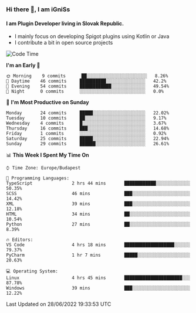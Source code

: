 ### Hi there 👋, I am iGniSs

#### I am Plugin Developer living in Slovak Republic.
- I mainly focus on developing Spigot plugins using Kotlin or Java
- I contribute a bit in open source projects

<!--START_SECTION:waka-->
![Code Time](http://img.shields.io/badge/Code%20Time-793%20hrs%203%20mins-blue)

**I'm an Early 🐤** 

```text
🌞 Morning    9 commits      ██░░░░░░░░░░░░░░░░░░░░░░░   8.26% 
🌆 Daytime    46 commits     ██████████░░░░░░░░░░░░░░░   42.2% 
🌃 Evening    54 commits     ████████████░░░░░░░░░░░░░   49.54% 
🌙 Night      0 commits      ░░░░░░░░░░░░░░░░░░░░░░░░░   0.0%

```
📅 **I'm Most Productive on Sunday** 

```text
Monday       24 commits     █████░░░░░░░░░░░░░░░░░░░░   22.02% 
Tuesday      10 commits     ██░░░░░░░░░░░░░░░░░░░░░░░   9.17% 
Wednesday    4 commits      █░░░░░░░░░░░░░░░░░░░░░░░░   3.67% 
Thursday     16 commits     ███░░░░░░░░░░░░░░░░░░░░░░   14.68% 
Friday       1 commits      ░░░░░░░░░░░░░░░░░░░░░░░░░   0.92% 
Saturday     25 commits     █████░░░░░░░░░░░░░░░░░░░░   22.94% 
Sunday       29 commits     ██████░░░░░░░░░░░░░░░░░░░   26.61%

```


📊 **This Week I Spent My Time On** 

```text
⌚︎ Time Zone: Europe/Budapest

💬 Programming Languages: 
TypeScript               2 hrs 44 mins       ████████████░░░░░░░░░░░░░   50.35% 
SCSS                     46 mins             ███░░░░░░░░░░░░░░░░░░░░░░   14.42% 
XML                      39 mins             ███░░░░░░░░░░░░░░░░░░░░░░   12.18% 
HTML                     34 mins             ██░░░░░░░░░░░░░░░░░░░░░░░   10.54% 
Python                   27 mins             ██░░░░░░░░░░░░░░░░░░░░░░░   8.39%

🔥 Editors: 
VS Code                  4 hrs 18 mins       ███████████████████░░░░░░   79.37% 
PyCharm                  1 hr 7 mins         █████░░░░░░░░░░░░░░░░░░░░   20.63%

💻 Operating System: 
Linux                    4 hrs 45 mins       ██████████████████████░░░   87.78% 
Windows                  39 mins             ███░░░░░░░░░░░░░░░░░░░░░░   12.22%

```


 Last Updated on 28/06/2022 19:33:53 UTC
<!--END_SECTION:waka-->